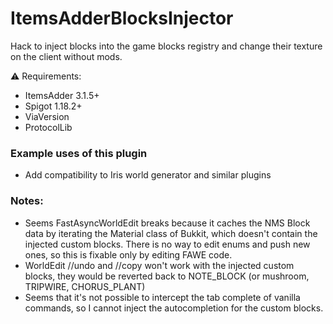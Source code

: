 # ItemsAdderBlocksInjector

Hack to inject blocks into the game blocks registry and change their texture on the client without mods.

⚠️ Requirements:
- ItemsAdder 3.1.5+
- Spigot 1.18.2+
- ViaVersion
- ProtocolLib

### Example uses of this plugin
- Add compatibility to Iris world generator and similar plugins

### Notes:
- Seems FastAsyncWorldEdit breaks because it caches the NMS Block data by iterating the Material class of Bukkit, which doesn't contain the injected custom blocks.
There is no way to edit enums and push new ones, so this is fixable only by editing FAWE code.
- WorldEdit //undo and //copy won't work with the injected custom blocks, they would be reverted back to NOTE_BLOCK (or mushroom, TRIPWIRE, CHORUS_PLANT)
- Seems that it's not possible to intercept the tab complete of vanilla commands, so I cannot inject the autocompletion for the custom blocks.